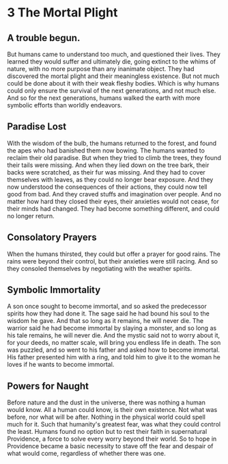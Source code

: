 # 3 The Mortal Plight

## A trouble begun.

But humans came to understand too much, and questioned their lives. They learned they would suffer and ultimately die, going extinct to the whims of nature, with no more purpose than any inanimate object. They had discovered the mortal plight and their meaningless existence. But not much could be done about it with their weak fleshy bodies. Which is why humans could only ensure the survival of the next generations, and not much else. And so for the next generations, humans walked the earth with more symbolic efforts than worldly endeavors.

## Paradise Lost

With the wisdom of the bulb, the humans returned to the forest, and found the apes who had banished them now bowing. The humans wanted to reclaim their old paradise. But when they tried to climb the trees, they found their tails were missing. And when they lied down on the tree bark, their backs were scratched, as their fur was missing. And they had to cover themselves with leaves, as they could no longer bear exposure. And they now understood the consequences of their actions, they could now tell good from bad. And they craved stuffs and imagination over people. And no matter how hard they closed their eyes, their anxieties would not cease, for their minds had changed. They had become something different, and could no longer return.

## Consolatory Prayers

When the humans thirsted, they could but offer a prayer for good rains. The rains were beyond their control, but their anxieties were still racing. And so they consoled themselves by negotiating with the weather spirits.

## Symbolic Immortality

A son once sought to become immortal, and so asked the predecessor spirits how they had done it. The sage said he had bound his soul to the wisdom he gave. And that so long as it remains, he will never die. The warrior said he had become immortal by slaying a monster, and so long as his tale remains, he will never die. And the mystic said not to worry about it, for your deeds, no matter scale, will bring you endless life in death. The son was puzzled, and so went to his father and asked how to become immortal. His father presented him with a ring, and told him to give it to the woman he loves if he wants to become immortal.

## Powers for Naught

Before nature and the dust in the universe, there was nothing a human would know. All a human could know, is their own existence. Not what was before, nor what will be after. Nothing in the physical world could spell much for it. Such that humanity's greatest fear, was what they could control the least. Humans found no option but to rest their faith in supernatural Providence, a force to solve every worry beyond their world. So to hope in Providence became a basic necessity to stave off the fear and despair of what would come, regardless of whether there was one.
